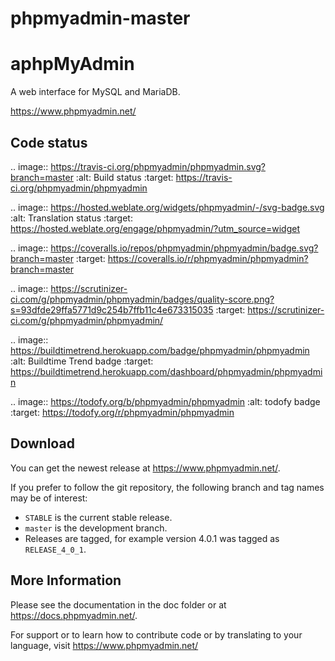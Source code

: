 # phpmyadmin-master
aphpMyAdmin
==========

A web interface for MySQL and MariaDB.

https://www.phpmyadmin.net/

Code status
-----------

.. image:: https://travis-ci.org/phpmyadmin/phpmyadmin.svg?branch=master
    :alt: Build status
    :target: https://travis-ci.org/phpmyadmin/phpmyadmin

.. image:: https://hosted.weblate.org/widgets/phpmyadmin/-/svg-badge.svg
    :alt: Translation status
    :target: https://hosted.weblate.org/engage/phpmyadmin/?utm_source=widget

.. image:: https://coveralls.io/repos/phpmyadmin/phpmyadmin/badge.svg?branch=master
    :target: https://coveralls.io/r/phpmyadmin/phpmyadmin?branch=master

.. image:: https://scrutinizer-ci.com/g/phpmyadmin/phpmyadmin/badges/quality-score.png?s=93dfde29ffa5771d9c254b7ffb11c4e673315035
    :target: https://scrutinizer-ci.com/g/phpmyadmin/phpmyadmin/

.. image:: https://buildtimetrend.herokuapp.com/badge/phpmyadmin/phpmyadmin
    :alt: Buildtime Trend badge
    :target: https://buildtimetrend.herokuapp.com/dashboard/phpmyadmin/phpmyadmin

.. image:: https://todofy.org/b/phpmyadmin/phpmyadmin
    :alt: todofy badge
    :target: https://todofy.org/r/phpmyadmin/phpmyadmin

Download
--------

You can get the newest release at https://www.phpmyadmin.net/.

If you prefer to follow the git repository, the following branch and tag names may be of interest:

* ``STABLE`` is the current stable release.
* ``master`` is the development branch.
* Releases are tagged, for example version 4.0.1 was tagged as ``RELEASE_4_0_1``.

More Information
----------------

Please see the documentation in the doc folder or at https://docs.phpmyadmin.net/.

For support or to learn how to contribute code or by translating to your language,
visit https://www.phpmyadmin.net/

